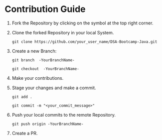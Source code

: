 # Contribution Guide

1. Fork the Repository by clicking on the symbol at the top right corner.

2. Clone the forked Repository in your local System.


   ```git clone https://github.com/your_user_name/DSA-Bootcamp-Java.git```


3. Create a new Branch:


   ```git branch  -YourBranchName-```
   
   
   ```git checkout  -YourBranchName-```

4. Make your contributions.

5. Stage your changes and make a commit.


   ```git add .```
   
   
   ```git commit -m "<your_commit_message>"```
   

6. Push your local commits to the remote Repository.


   ```git push origin -YourBranchName-```

7. Create a PR.
